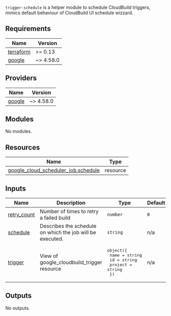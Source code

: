 `trigger-schedule` is a helper module to schedule CloudBuild triggers, mimics default behaviour of CloudBuild UI schedule wizzard.

<!-- BEGINNING OF PRE-COMMIT-TERRAFORM DOCS HOOK -->
## Requirements

| Name | Version |
|------|---------|
| <a name="requirement_terraform"></a> [terraform](#requirement\_terraform) | >= 0.13 |
| <a name="requirement_google"></a> [google](#requirement\_google) | ~> 4.58.0 |

## Providers

| Name | Version |
|------|---------|
| <a name="provider_google"></a> [google](#provider\_google) | ~> 4.58.0 |

## Modules

No modules.

## Resources

| Name | Type |
|------|------|
| [google_cloud_scheduler_job.schedule](https://registry.terraform.io/providers/hashicorp/google/latest/docs/resources/cloud_scheduler_job) | resource |

## Inputs

| Name | Description | Type | Default | Required |
|------|-------------|------|---------|:--------:|
| <a name="input_retry_count"></a> [retry\_count](#input\_retry\_count) | Number of times to retry a failed build | `number` | `0` | no |
| <a name="input_schedule"></a> [schedule](#input\_schedule) | Describes the schedule on which the job will be executed. | `string` | n/a | yes |
| <a name="input_trigger"></a> [trigger](#input\_trigger) | View of google\_cloudbuild\_trigger resource | <pre>object({<br>    name    = string<br>    id      = string<br>    project = string<br>  })</pre> | n/a | yes |

## Outputs

No outputs.
<!-- END OF PRE-COMMIT-TERRAFORM DOCS HOOK -->
